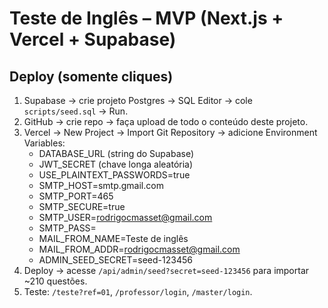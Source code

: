 # Teste de Inglês – MVP (Next.js + Vercel + Supabase)

## Deploy (somente cliques)
1) Supabase → crie projeto Postgres → SQL Editor → cole `scripts/seed.sql` → Run.
2) GitHub → crie repo → faça upload de todo o conteúdo deste projeto.
3) Vercel → New Project → Import Git Repository → adicione Environment Variables:
   - DATABASE_URL (string do Supabase)
   - JWT_SECRET (chave longa aleatória)
   - USE_PLAINTEXT_PASSWORDS=true
   - SMTP_HOST=smtp.gmail.com
   - SMTP_PORT=465
   - SMTP_SECURE=true
   - SMTP_USER=rodrigocmasset@gmail.com
   - SMTP_PASS=<App Password>
   - MAIL_FROM_NAME=Teste de inglês
   - MAIL_FROM_ADDR=rodrigocmasset@gmail.com
   - ADMIN_SEED_SECRET=seed-123456
4) Deploy → acesse `/api/admin/seed?secret=seed-123456` para importar ~210 questões.
5) Teste: `/teste?ref=01`, `/professor/login`, `/master/login`.
